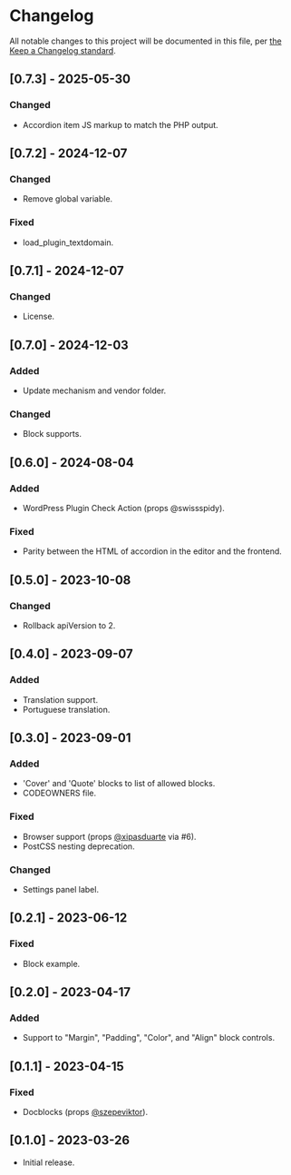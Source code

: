 # Changelog

All notable changes to this project will be documented in this file, per [the Keep a Changelog standard](http://keepachangelog.com/).

## [0.7.3] - 2025-05-30

### Changed

- Accordion item JS markup to match the PHP output.

## [0.7.2] - 2024-12-07

### Changed

- Remove global variable.

### Fixed

- load_plugin_textdomain.

## [0.7.1] - 2024-12-07

### Changed

- License.

## [0.7.0] - 2024-12-03

### Added

- Update mechanism and vendor folder.

### Changed

- Block supports.

## [0.6.0] - 2024-08-04

### Added

- WordPress Plugin Check Action (props @swissspidy).

### Fixed

- Parity between the HTML of accordion in the editor and the frontend.

## [0.5.0] - 2023-10-08

### Changed

- Rollback apiVersion to 2.

## [0.4.0] - 2023-09-07

### Added

- Translation support.
- Portuguese translation.

## [0.3.0] - 2023-09-01

### Added

- 'Cover' and 'Quote' blocks to list of allowed blocks.
- CODEOWNERS file.

### Fixed

- Browser support (props [@xipasduarte](https://github.com/xipasduarte) via #6).
- PostCSS nesting deprecation.

### Changed

- Settings panel label.

## [0.2.1] - 2023-06-12

### Fixed

- Block example.

## [0.2.0] - 2023-04-17

### Added

- Support to "Margin", "Padding", "Color", and "Align" block controls.

## [0.1.1] - 2023-04-15

### Fixed

- Docblocks (props [@szepeviktor](https://github.com/szepeviktor)).

## [0.1.0] - 2023-03-26

- Initial release.
